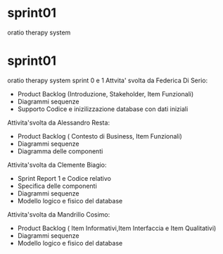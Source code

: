 # sprint01
oratio therapy system
# sprint01
oratio therapy system sprint 0 e 1
Attvita' svolta da Federica Di Serio:
- Product Backlog (Introduzione, Stakeholder, Item Funzionali)
- Diagrammi sequenze
- Supporto Codice e inizilizzazione database con dati iniziali


Attivita'svolta da Alessandro Resta:
- Product Backlog ( Contesto di Business, Item Funzionali)
- Diagrammi sequenze
- Diagramma delle componenti






Attivita'svolta da Clemente Biagio:
- Sprint Report 1 e Codice relativo
- Specifica delle componenti
- Diagrammi sequenze
- Modello logico e fisico del database







Attivita'svolta da Mandrillo Cosimo:
- Product Backlog ( Item Informativi,Item Interfaccia e Item Qualitativi)
- Diagrammi sequenze
- Modello logico e fisico del database
